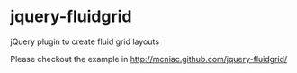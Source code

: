 jquery-fluidgrid
================

jQuery plugin to create fluid grid layouts

Please checkout the example in http://mcniac.github.com/jquery-fluidgrid/
